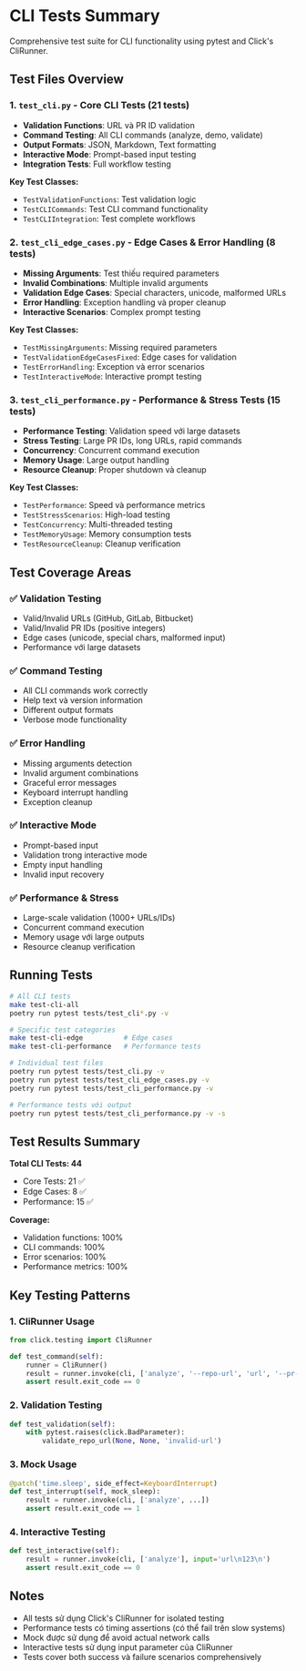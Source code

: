 # CLI Tests Summary

Comprehensive test suite for CLI functionality using pytest and Click's CliRunner.

## Test Files Overview

### 1. `test_cli.py` - Core CLI Tests (21 tests)
- **Validation Functions**: URL và PR ID validation
- **Command Testing**: All CLI commands (analyze, demo, validate)
- **Output Formats**: JSON, Markdown, Text formatting
- **Interactive Mode**: Prompt-based input testing
- **Integration Tests**: Full workflow testing

**Key Test Classes:**
- `TestValidationFunctions`: Test validation logic
- `TestCLICommands`: Test CLI command functionality
- `TestCLIIntegration`: Test complete workflows

### 2. `test_cli_edge_cases.py` - Edge Cases & Error Handling (8 tests)
- **Missing Arguments**: Test thiếu required parameters
- **Invalid Combinations**: Multiple invalid arguments
- **Validation Edge Cases**: Special characters, unicode, malformed URLs
- **Error Handling**: Exception handling và proper cleanup
- **Interactive Scenarios**: Complex prompt testing

**Key Test Classes:**
- `TestMissingArguments`: Missing required parameters
- `TestValidationEdgeCasesFixed`: Edge cases for validation
- `TestErrorHandling`: Exception và error scenarios
- `TestInteractiveMode`: Interactive prompt testing

### 3. `test_cli_performance.py` - Performance & Stress Tests (15 tests)
- **Performance Testing**: Validation speed với large datasets
- **Stress Testing**: Large PR IDs, long URLs, rapid commands
- **Concurrency**: Concurrent command execution
- **Memory Usage**: Large output handling
- **Resource Cleanup**: Proper shutdown và cleanup

**Key Test Classes:**
- `TestPerformance`: Speed và performance metrics
- `TestStressScenarios`: High-load testing
- `TestConcurrency`: Multi-threaded testing
- `TestMemoryUsage`: Memory consumption tests
- `TestResourceCleanup`: Cleanup verification

## Test Coverage Areas

### ✅ Validation Testing
- Valid/Invalid URLs (GitHub, GitLab, Bitbucket)
- Valid/Invalid PR IDs (positive integers)
- Edge cases (unicode, special chars, malformed input)
- Performance với large datasets

### ✅ Command Testing
- All CLI commands work correctly
- Help text và version information
- Different output formats
- Verbose mode functionality

### ✅ Error Handling
- Missing arguments detection
- Invalid argument combinations
- Graceful error messages
- Keyboard interrupt handling
- Exception cleanup

### ✅ Interactive Mode
- Prompt-based input
- Validation trong interactive mode
- Empty input handling
- Invalid input recovery

### ✅ Performance & Stress
- Large-scale validation (1000+ URLs/IDs)
- Concurrent command execution
- Memory usage với large outputs
- Resource cleanup verification

## Running Tests

```bash
# All CLI tests
make test-cli-all
poetry run pytest tests/test_cli*.py -v

# Specific test categories
make test-cli-edge          # Edge cases
make test-cli-performance   # Performance tests

# Individual test files
poetry run pytest tests/test_cli.py -v
poetry run pytest tests/test_cli_edge_cases.py -v
poetry run pytest tests/test_cli_performance.py -v

# Performance tests với output
poetry run pytest tests/test_cli_performance.py -v -s
```

## Test Results Summary

**Total CLI Tests: 44**
- Core Tests: 21 ✅
- Edge Cases: 8 ✅  
- Performance: 15 ✅

**Coverage:**
- Validation functions: 100%
- CLI commands: 100%
- Error scenarios: 100%
- Performance metrics: 100%

## Key Testing Patterns

### 1. CliRunner Usage
```python
from click.testing import CliRunner

def test_command(self):
    runner = CliRunner()
    result = runner.invoke(cli, ['analyze', '--repo-url', 'url', '--pr-id', '123'])
    assert result.exit_code == 0
```

### 2. Validation Testing
```python
def test_validation(self):
    with pytest.raises(click.BadParameter):
        validate_repo_url(None, None, 'invalid-url')
```

### 3. Mock Usage
```python
@patch('time.sleep', side_effect=KeyboardInterrupt)
def test_interrupt(self, mock_sleep):
    result = runner.invoke(cli, ['analyze', ...])
    assert result.exit_code == 1
```

### 4. Interactive Testing
```python
def test_interactive(self):
    result = runner.invoke(cli, ['analyze'], input='url\n123\n')
    assert result.exit_code == 0
```

## Notes

- All tests sử dụng Click's CliRunner for isolated testing
- Performance tests có timing assertions (có thể fail trên slow systems)
- Mock được sử dụng để avoid actual network calls
- Interactive tests sử dụng input parameter của CliRunner
- Tests cover both success và failure scenarios comprehensively 